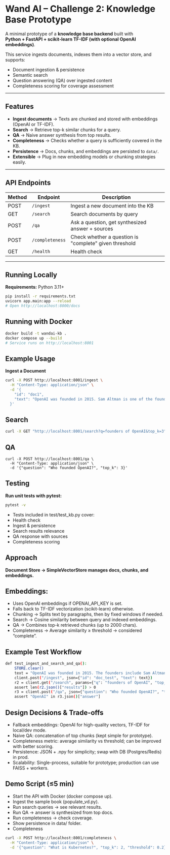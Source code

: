 # Wand AI – Challenge 2: Knowledge Base Prototype

A minimal prototype of a **knowledge base backend** built with  
**Python + FastAPI + scikit-learn TF-IDF (with optional OpenAI embeddings)**.  

This service ingests documents, indexes them into a vector store, and supports:
- Document ingestion & persistence
- Semantic search
- Question answering (QA) over ingested content
- Completeness scoring for coverage assessment

---

## Features

- **Ingest documents** → Texts are chunked and stored with embeddings (OpenAI or TF-IDF).
- **Search** → Retrieve top-k similar chunks for a query.
- **QA** → Naive answer synthesis from top results.
- **Completeness** → Checks whether a query is sufficiently covered in the KB.
- **Persistence** → Docs, chunks, and embeddings are persisted to `data/`.
- **Extensible** → Plug in new embedding models or chunking strategies easily.

---

## API Endpoints

| Method | Endpoint        | Description |
|--------|-----------------|-------------|
| POST   | `/ingest`       | Ingest a new document into the KB |
| GET    | `/search`       | Search documents by query |
| POST   | `/qa`           | Ask a question, get synthesized answer + sources |
| POST   | `/completeness` | Check whether a question is "complete" given threshold |
| GET    | `/health`       | Health check |

---

## Running Locally

**Requirements:** Python 3.11+

```bash
pip install -r requirements.txt
uvicorn app.main:app --reload
# Open http://localhost:8000/docs
```
## Running with Docker
```bash
docker build -t wandai-kb .
docker compose up --build
# Service runs on http://localhost:8001
```
## Example Usage
**Ingest a Document**
```bash
curl -X POST http://localhost:8001/ingest \
  -H "Content-Type: application/json" \
  -d '{
    "id": "doc1",
    "text": "OpenAI was founded in 2015. Sam Altman is one of the founders."
  }'
```
## Search
```bash
curl -X GET "http://localhost:8001/search?q=founders of OpenAI&top_k=3"
```
## QA
```
curl -X POST http://localhost:8001/qa \
  -H "Content-Type: application/json" \
  -d '{"question": "Who founded OpenAI?", "top_k": 3}'
```

## Testing

**Run unit tests with pytest:**
```bash
pytest -v
```
* Tests included in test/test_kb.py cover:
* Health check
* Ingest & persistence
* Search results relevance
* QA response with sources
* Completeness scoring

## Approach

**Document Store → SimpleVectorStore manages docs, chunks, and embeddings.**

## Embeddings:

* Uses OpenAI embeddings if OPENAI_API_KEY is set.
* Falls back to TF-IDF vectorization (scikit-learn) otherwise.
* Chunking → Splits text by paragraphs, then by fixed windows if needed.
* Search → Cosine similarity between query and indexed embeddings.
* QA → Combines top-k retrieved chunks (up to 2000 chars).
* Completeness → Average similarity ≥ threshold → considered “complete”.

## Example Test Workflow
```bash
def test_ingest_and_search_and_qa():
    STORE.clear()
    text = "OpenAI was founded in 2015. The founders include Sam Altman."
    client.post("/ingest", json={"id": "doc_test", "text": text})
    r2 = client.get("/search", params={"q": "founders of OpenAI", "top_k": 3})
    assert len(r2.json()["results"]) > 0
    r3 = client.post("/qa", json={"question": "Who founded OpenAI?", "top_k": 3})
    assert "OpenAI" in r3.json()["answer"]
```
## Design Decisions & Trade-offs

* Fallback embeddings: OpenAI for high-quality vectors, TF-IDF for local/dev mode.
* Naive QA: concatenation of top chunks (kept simple for prototype).
* Completeness metric: average similarity vs threshold; can be improved with better scoring.
* Persistence: JSON + .npy for simplicity; swap with DB (Postgres/Redis) in prod.
* Scalability: Single-process, suitable for prototype; production can use FAISS + workers.

## Demo Script (≤5 min)

* Start the API with Docker (docker compose up).
* Ingest the sample book (populate_vd.py).
* Run search queries → see relevant results.
* Run QA → answer is synthesized from top docs.
* Run completeness → check coverage.
* Show persistence in data/ folder. 
* Completeness
```bash
curl -X POST http://localhost:8001/completeness \
  -H "Content-Type: application/json" \
  -d '{"question": "What is Kubernetes?", "top_k": 2, "threshold": 0.2}'
```